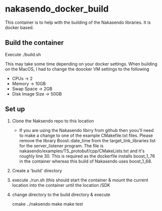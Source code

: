 # nakasendo_docker_build
This container is to help with the building of the Nakasendo libraries. It is docker based. 


## Build the container
Execute ./build.sh

This may take some time depending on your docker settings. When building on the MacOS, I had to change the doocker VM settings to the following
* CPUs -> 2
* Memory -> 10GB
* Swap Space -> 2GB
* Disk Image Size -> 50GB

## Set up

1. Clone the Naksendo repo to this location
    * If you are using the Nakasendo librry from github then yoou'll need to make a change to one of the example CMakefile.txt files. Please remove the library Boost::date_time from the target_link_libraries list for the server_listener program. The file is nakasendo/examples/TS_protobuf/cpp/CMakeLists.txt and it's roughly line 30. This is required as the dockerfile installs boost_1_76 in the container whereas this build of Nakasendo uses boost_1_68. 
2. Create a 'build' directory
3. execute ./run.sh (this should start the container & mount the current location into the container until the location /SDK
4. change directory to the build directory & execute

    cmake ../naksendo
    make 
    make test


